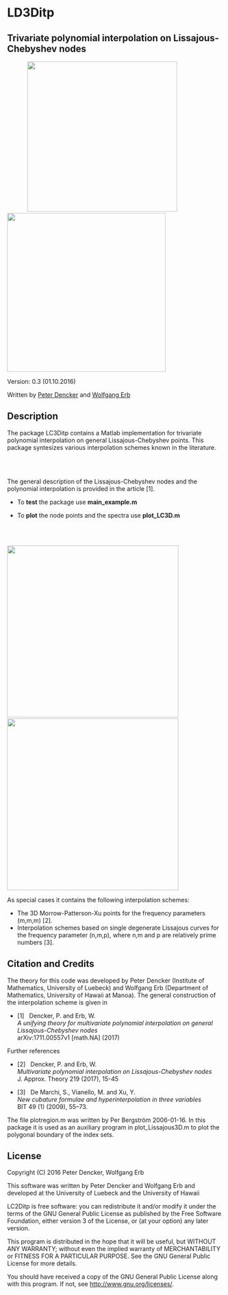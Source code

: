 # LD3Ditp
Trivariate polynomial interpolation on Lissajous-Chebyshev nodes
--------------------------------------------------------------------------------

&nbsp;&nbsp;&nbsp;&nbsp;&nbsp;&nbsp;&nbsp;&nbsp;&nbsp; &nbsp;&nbsp;<img src="img/Lissajous3D.jpg" width="350"> &nbsp;&nbsp;&nbsp;&nbsp;&nbsp;&nbsp;&nbsp;&nbsp;&nbsp; <img src="img/indexset3D.png" width="370">

Version: 0.3 (01.10.2016)

Written by <a href="http://www.math.uni-luebeck.de/mitarbeiter/dencker/index.php"> Peter Dencker</a> and <a href="http://math.hawaii.edu/~erb/index.html"> Wolfgang Erb</a>


Description
-----------

The package LC3Ditp contains a Matlab implementation for trivariate polynomial interpolation on 
general Lissajous-Chebyshev points. This package syntesizes various interpolation schemes known in the literature. 


<br><br>

The general description of the Lissajous-Chebyshev nodes and the polynomial interpolation is provided in the article [1]. 

- To **test** the package use **main_example.m**

- To **plot** the node points and the spectra use **plot_LC3D.m**

<br><br>

<img src="img/testfun1.jpg" width="400"> &nbsp;&nbsp;&nbsp; <img src="img/testfun2.jpg" width="400">

As special cases it contains the following interpolation schemes:

- The 3D Morrow-Patterson-Xu points for the frequency parameters (m,m,m) [2].
- Interpolation schemes based on single degenerate Lissajous curves for 
the frequency parameter (n,m,p), where n,m and p are relatively prime numbers [3]. 


Citation and Credits
--------------------

The theory for this code was developed by Peter Dencker (Institute of Mathematics, University of Luebeck) and Wolfgang Erb (Department of Mathematics, University of Hawaii at Manoa). The general construction of the interpolation
scheme is given in


*   [1] &nbsp; Dencker, P. and Erb, W. <br>
    <i> A unifying theory for multivariate polynomial interpolation on general Lissajous-Chebyshev nodes </i> <br>
    arXiv:1711.00557v1 [math.NA] (2017) 


Further references

*   [2] &nbsp; Dencker, P. and Erb, W. <br>
    <i> Multivariate polynomial interpolation on Lissajous-Chebyshev nodes </i> <br>
    J. Approx. Theory 219 (2017), 15-45

*   [3] &nbsp; De Marchi, S., Vianello, M. and Xu, Y. <br>
    <i> New cubature formulae and hyperinterpolation in three variables </i> <br>
    BIT 49 (1) (2009), 55–73.
       

The file plotregion.m was written by Per Bergström 2006-01-16. In this package it is used as 
an auxiliary program in plot_Lissajous3D.m to plot the polygonal boundary of the index sets. 

License
-------

Copyright (C) 2016 Peter Dencker, Wolfgang Erb

This software was written by Peter Dencker and Wolfgang Erb 
and developed at the University of Luebeck and the University of Hawaii

LC2Ditp is free software: you can redistribute it and/or modify
it under the terms of the GNU General Public License as published by
the Free Software Foundation, either version 3 of the License, or
(at your option) any later version.

This program is distributed in the hope that it will be useful,
but WITHOUT ANY WARRANTY; without even the implied warranty of
MERCHANTABILITY or FITNESS FOR A PARTICULAR PURPOSE.  See the
GNU General Public License for more details.

You should have received a copy of the GNU General Public License
along with this program. If not, see <http://www.gnu.org/licenses/>.
